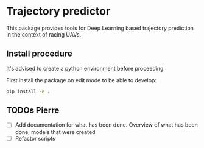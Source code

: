 # Trajectory predictor

This package provides tools for Deep Learning based trajectory prediction in the context of racing UAVs.

## Install procedure

It's advised to create a python environment before proceeding

First install the package on edit mode to be able to develop:

```bash
pip install -e .
```

## TODOs Pierre
- [ ] Add documentation for what has been done. Overview of what has been done, models that were created
- [ ] Refactor scripts